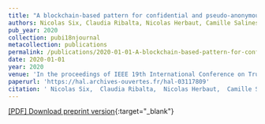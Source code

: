 ```yaml
---
title: "A blockchain-based pattern for confidential and pseudo-anonymous contract enforcement"
authors: Nicolas Six, Claudia Ribalta, Nicolas Herbaut, Camille Salinesi
pub_year: 2020
collection: pubi18njournal
metacollection: publications
permalink: /publications/2020-01-01-A-blockchain-based-pattern-for-confidential-and-pseudo-anonymous-contract-enforcement
date: 2020-01-01
year: 2020
venue: 'In the proceedings of IEEE 19th International Conference on Trust, Security and Privacy in Computing and Communications (TrustCom)'
paperurl: 'https://hal.archives-ouvertes.fr/hal-03117809'
citation: ' Nicolas Six,  Claudia Ribalta,  Nicolas Herbaut,  Camille Salinesi, &quot;A blockchain-based pattern for confidential and pseudo-anonymous contract enforcement.&quot; In the proceedings of IEEE 19th International Conference on Trust, Security and Privacy in Computing and Communications (TrustCom), 2020.'
---
```

[\[PDF\] Download preprint version](https://hal.archives-ouvertes.fr/hal-03117809){:target="_blank"}
